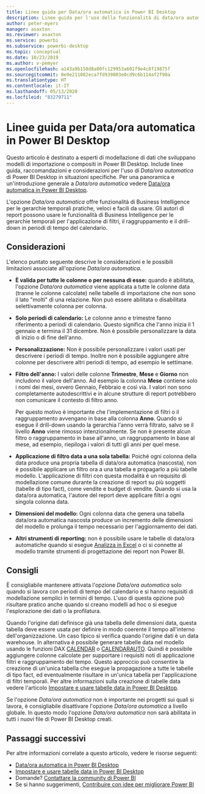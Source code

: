 ```yaml
---
title: Linee guida per Data/ora automatica in Power BI Desktop
description: Linee guida per l'uso della funzionalità di data/ora automatica in Power BI Desktop.
author: peter-myers
manager: asaxton
ms.reviewer: asaxton
ms.service: powerbi
ms.subservice: powerbi-desktop
ms.topic: conceptual
ms.date: 10/23/2019
ms.author: v-pemyer
ms.openlocfilehash: a143a9b158d8a00fc129953a601f9e4c8f19875f
ms.sourcegitcommit: 0e9e211082eca7fd939803e0cd9c6b114af2f90a
ms.translationtype: HT
ms.contentlocale: it-IT
ms.lasthandoff: 05/13/2020
ms.locfileid: "83279711"
---
```

# <a name="auto-datetime-guidance-in-power-bi-desktop"></a>Linee guida per Data/ora automatica in Power BI Desktop

Questo articolo è destinato a esperti di modellazione di dati che sviluppano modelli di importazione o compositi in Power BI Desktop. Include linee guida, raccomandazioni e considerazioni per l'uso di _Data/ora automatica_ di Power BI Desktop in situazioni specifiche. Per una panoramica e un'introduzione generale a _Data/ora automatica_ vedere [Data/ora automatica in Power BI Desktop](../transform-model/desktop-auto-date-time.md).

L'opzione _Data/ora automatica_ offre funzionalità di Business Intelligence per le gerarchie temporali pratiche, veloci e facili da usare. Gli autori di report possono usare le funzionalità di Business Intelligence per le gerarchie temporali per l'applicazione di filtri, il raggruppamento e il drill-down in periodi di tempo del calendario.

## <a name="considerations"></a>Considerazioni

L'elenco puntato seguente descrive le considerazioni e le possibili limitazioni associate all'opzione _Data/ora automatica_.

- **È valida per tutte le colonne o per nessuna di esse:** quando è abilitata, l'opzione _Data/ora automatica_ viene applicata a tutte le colonne data (tranne le colonne calcolate) nelle tabelle di importazione che non sono il lato &quot;molti&quot; di una relazione. Non può essere abilitata o disabilitata selettivamente colonna per colonna.
- **Solo periodi di calendario:** Le colonne anno e trimestre fanno riferimento a periodi di calendario. Questo significa che l'anno inizia il 1 gennaio e termina il 31 dicembre. Non è possibile personalizzare la data di inizio o di fine dell'anno.
- **Personalizzazione:** Non è possibile personalizzare i valori usati per descrivere i periodi di tempo. Inoltre non è possibile aggiungere altre colonne per descrivere altri periodi di tempo, ad esempio le settimane.
- **Filtro dell'anno:** I valori delle colonne **Trimestre**, **Mese** e **Giorno** non includono il valore dell'anno. Ad esempio la colonna **Mese** contiene solo i nomi dei mesi, ovvero Gennaio, Febbraio e così via. I valori non sono completamente autodescrittivi e in alcune strutture di report potrebbero non comunicare il contesto di filtro anno.

    Per questo motivo è importante che l'implementazione di filtri o il raggruppamento avvengano in base alla colonna **Anno**. Quando si esegue il drill-down usando la gerarchia l'anno verrà filtrato, salvo se il livello **Anno** viene rimosso intenzionalmente. Se non è presente alcun filtro o raggruppamento in base all'anno, un raggruppamento in base al mese, ad esempio, riepiloga i valori di tutti gli anni per quel mese.
- **Applicazione di filtro data a una sola tabella:** Poiché ogni colonna della data produce una propria tabella di data/ora automatica (nascosta), non è possibile applicare un filtro ora a una tabella e propagarlo a più tabelle modello. L'applicazione di filtri con questa modalità è un requisito di modellazione comune durante la creazione di report su più soggetti (tabelle di tipo fact), come vendite e budget di vendite. Quando si usa la data/ora automatica, l'autore del report deve applicare filtri a ogni singola colonna data.
- **Dimensioni del modello:** Ogni colonna data che genera una tabella data/ora automatica nascosta produce un incremento delle dimensioni del modello e prolunga il tempo necessario per l'aggiornamento dei dati.
- **Altri strumenti di reporting:** non è possibile usare le tabelle di data/ora automatiche quando si esegue [Analizza in Excel](../collaborate-share/service-analyze-in-excel.md) o ci si connette al modello tramite strumenti di progettazione dei report non Power BI.

## <a name="recommendations"></a>Consigli

È consigliabile mantenere attivata l'opzione _Data/ora automatica_ solo quando si lavora con periodi di tempo del calendario e si hanno requisiti di modellazione semplici in termini di tempo. L'uso di questa opzione può risultare pratico anche quando si creano modelli ad hoc o si esegue l'esplorazione dei dati o la profilatura.

Quando l'origine dati definisce già una tabella delle dimensioni data, questa tabella deve essere usata per definire in modo coerente il tempo all'interno dell'organizzazione. Un caso tipico si verifica quando l'origine dati è un data warehouse. In alternativa è possibile generare tabelle data nel modello usando le funzioni DAX [CALENDAR](/dax/calendar-function-dax) o [CALENDARAUTO](/dax/calendarauto-function-dax). Quindi è possibile aggiungere colonne calcolate per supportare i requisiti noti di applicazione filtri e raggruppamento del tempo. Questo approccio può consentire la creazione di un'unica tabella che esegue la propagazione a tutte le tabelle di tipo fact, ed eventualmente risultare in un'unica tabella per l'applicazione di filtri temporali. Per altre informazioni sulla creazione di tabelle data vedere l'articolo [Impostare e usare tabelle data in Power BI Desktop](../transform-model/desktop-date-tables.md).

Se l'opzione _Data/ora automatica_ non è importante nei progetti sui quali si lavora, è consigliabile disattivare l'opzione _Data/ora automatica_ a livello globale. In questo modo l'opzione _Data/ora automatica_ non sarà abilitata in tutti i nuovi file di Power BI Desktop creati.

## <a name="next-steps"></a>Passaggi successivi

Per altre informazioni correlate a questo articolo, vedere le risorse seguenti:

- [Data/ora automatica in Power BI Desktop](../transform-model/desktop-auto-date-time.md)
- [Impostare e usare tabelle data in Power BI Desktop](../transform-model/desktop-date-tables.md)
- Domande? [Contattare la community di Power BI](https://community.powerbi.com/)
- Se si hanno suggerimenti, [Contribuire con idee per migliorare Power BI](https://ideas.powerbi.com/)
